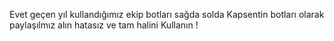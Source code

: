Evet geçen yıl kullandığımız ekip botları sağda solda Kapsentin botları olarak paylaşılmız alın hatasız ve tam halini Kullanın !
